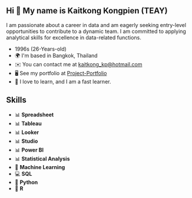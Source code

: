## Hi :wave: My name is Kaitkong Kongpien (TEAY)

I am passionate about a career in data and am eagerly seeking entry-level opportunities to contribute to a dynamic team. I am committed to applying analytical skills for excellence in data-related functions.

- 1996s (26-Years-old)
- 🌍  I'm based in Bangkok, Thailand
- ✉️  You can contact me at kaitkong_kp@hotmail.com
- 🖥️  See my portfolio at [Project-Portfolio](https://github.com/Aboutme-t/Aboutme)
- 🧠 I love to learn, and I am a fast learner.


## Skills 
- 📊 **Spreadsheet**
- 📊 **Tableau**
- 📊 **Looker**
- 📊 **Studio**
- 📊 **Power BI**
- 📊 **Statistical Analysis**
- 🤖 **Machine Learning**
- 💻 **SQL**
- 🐍 **Python**
- 🧮 **R**


